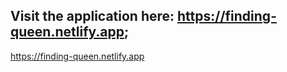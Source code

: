 ## Visit the application here: https://finding-queen.netlify.app;

https://finding-queen.netlify.app
